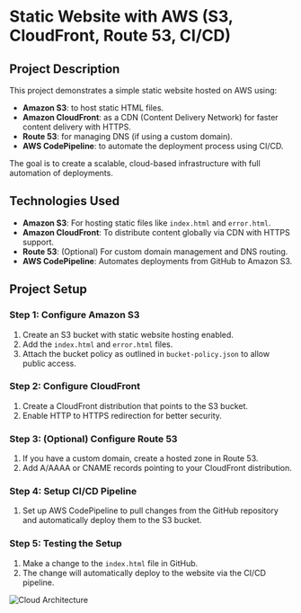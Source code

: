 # Static Website with AWS (S3, CloudFront, Route 53, CI/CD)

## Project Description

This project demonstrates a simple static website hosted on AWS using:
- **Amazon S3**: to host static HTML files.
- **Amazon CloudFront**: as a CDN (Content Delivery Network) for faster content delivery with HTTPS.
- **Route 53**: for managing DNS (if using a custom domain).
- **AWS CodePipeline**: to automate the deployment process using CI/CD.

The goal is to create a scalable, cloud-based infrastructure with full automation of deployments.

## Technologies Used

- **Amazon S3**: For hosting static files like `index.html` and `error.html`.
- **Amazon CloudFront**: To distribute content globally via CDN with HTTPS support.
- **Route 53**: (Optional) For custom domain management and DNS routing.
- **AWS CodePipeline**: Automates deployments from GitHub to Amazon S3.



## Project Setup

### Step 1: Configure Amazon S3
1. Create an S3 bucket with static website hosting enabled.
2. Add the `index.html` and `error.html` files.
3. Attach the bucket policy as outlined in `bucket-policy.json` to allow public access.

### Step 2: Configure CloudFront
1. Create a CloudFront distribution that points to the S3 bucket.
2. Enable HTTP to HTTPS redirection for better security.

### Step 3: (Optional) Configure Route 53
1. If you have a custom domain, create a hosted zone in Route 53.
2. Add A/AAAA or CNAME records pointing to your CloudFront distribution.

### Step 4: Setup CI/CD Pipeline
1. Set up AWS CodePipeline to pull changes from the GitHub repository and automatically deploy them to the S3 bucket.

### Step 5: Testing the Setup
1. Make a change to the `index.html` file in GitHub.
2. The change will automatically deploy to the website via the CI/CD pipeline.

![Cloud Architecture](https://github.com/user-attachments/assets/685c4443-fc50-456d-9e78-0c82fa1399f5)

